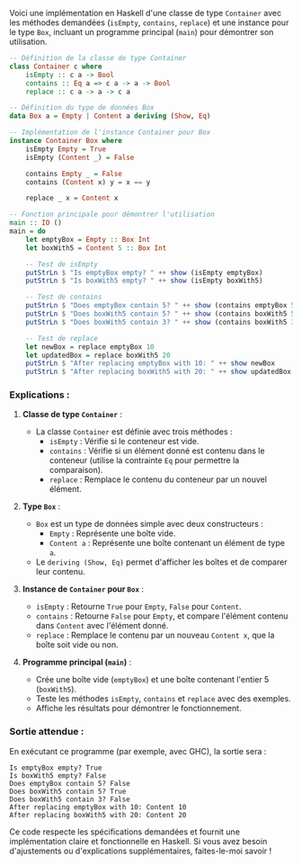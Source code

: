 Voici une implémentation en Haskell d'une classe de type `Container` avec les méthodes demandées (`isEmpty`, `contains`, `replace`) et une instance pour le type `Box`, incluant un programme principal (`main`) pour démontrer son utilisation.

```haskell
-- Définition de la classe de type Container
class Container c where
    isEmpty :: c a -> Bool
    contains :: Eq a => c a -> a -> Bool
    replace :: c a -> a -> c a

-- Définition du type de données Box
data Box a = Empty | Content a deriving (Show, Eq)

-- Implémentation de l'instance Container pour Box
instance Container Box where
    isEmpty Empty = True
    isEmpty (Content _) = False

    contains Empty _ = False
    contains (Content x) y = x == y

    replace _ x = Content x

-- Fonction principale pour démontrer l'utilisation
main :: IO ()
main = do
    let emptyBox = Empty :: Box Int
    let boxWith5 = Content 5 :: Box Int

    -- Test de isEmpty
    putStrLn $ "Is emptyBox empty? " ++ show (isEmpty emptyBox)
    putStrLn $ "Is boxWith5 empty? " ++ show (isEmpty boxWith5)

    -- Test de contains
    putStrLn $ "Does emptyBox contain 5? " ++ show (contains emptyBox 5)
    putStrLn $ "Does boxWith5 contain 5? " ++ show (contains boxWith5 5)
    putStrLn $ "Does boxWith5 contain 3? " ++ show (contains boxWith5 3)

    -- Test de replace
    let newBox = replace emptyBox 10
    let updatedBox = replace boxWith5 20
    putStrLn $ "After replacing emptyBox with 10: " ++ show newBox
    putStrLn $ "After replacing boxWith5 with 20: " ++ show updatedBox
```

### Explications :

1. **Classe de type `Container`** :
   - La classe `Container` est définie avec trois méthodes :
     - `isEmpty` : Vérifie si le conteneur est vide.
     - `contains` : Vérifie si un élément donné est contenu dans le conteneur (utilise la contrainte `Eq` pour permettre la comparaison).
     - `replace` : Remplace le contenu du conteneur par un nouvel élément.

2. **Type `Box`** :
   - `Box` est un type de données simple avec deux constructeurs :
     - `Empty` : Représente une boîte vide.
     - `Content a` : Représente une boîte contenant un élément de type `a`.
   - Le `deriving (Show, Eq)` permet d'afficher les boîtes et de comparer leur contenu.

3. **Instance de `Container` pour `Box`** :
   - `isEmpty` : Retourne `True` pour `Empty`, `False` pour `Content`.
   - `contains` : Retourne `False` pour `Empty`, et compare l'élément contenu dans `Content` avec l'élément donné.
   - `replace` : Remplace le contenu par un nouveau `Content x`, que la boîte soit vide ou non.

4. **Programme principal (`main`)** :
   - Crée une boîte vide (`emptyBox`) et une boîte contenant l'entier 5 (`boxWith5`).
   - Teste les méthodes `isEmpty`, `contains` et `replace` avec des exemples.
   - Affiche les résultats pour démontrer le fonctionnement.

### Sortie attendue :
En exécutant ce programme (par exemple, avec GHC), la sortie sera :
```
Is emptyBox empty? True
Is boxWith5 empty? False
Does emptyBox contain 5? False
Does boxWith5 contain 5? True
Does boxWith5 contain 3? False
After replacing emptyBox with 10: Content 10
After replacing boxWith5 with 20: Content 20
```

Ce code respecte les spécifications demandées et fournit une implémentation claire et fonctionnelle en Haskell. Si vous avez besoin d'ajustements ou d'explications supplémentaires, faites-le-moi savoir !
